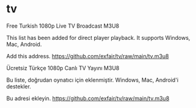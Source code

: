 # tv
Free Turkish 1080p Live TV Broadcast M3U8

This list has been added for direct player playback.
It supports Windows, Mac, Android.

Add this address.
https://github.com/exfair/tv/raw/main/tv.m3u8

Ücretsiz Türkçe 1080p Canlı TV Yayını M3U8

Bu liste, doğrudan oynatıcı için eklenmiştir.
Windows, Mac, Android'i destekler.

Bu adresi ekleyin.
https://github.com/exfair/tv/raw/main/tv.m3u8
